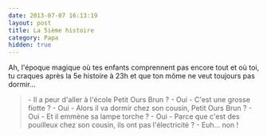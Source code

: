 ```yaml
---
date: 2013-07-07 16:13:19
layout: post
title: La 5ième histoire
category: Papa
hidden: true
---
```


Ah, l'époque magique où tes enfants comprennent pas encore tout et où toi, tu craques après la 5e histoire à 23h et que ton môme ne veut toujours pas dormir...

> \- Il a peur d'aller à l'école Petit Ours Brun ?
> \- Oui
> \- C'est une grosse fiotte ?
> \- Oui
> \- Alors il va dormir chez son cousin, Petit Ours Brun ?
> \- Oui
> \- Et il emmène sa lampe torche ?
> \- Oui
> \- Parce que c'est des pouilleux chez son cousin, ils ont pas l'électricité ?
> \- Euh... non !

